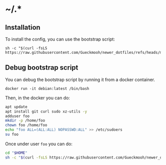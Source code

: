 # ~/.*

## Installation

To install the config, you can use the bootstrap script:

    sh -c "$(curl -fsLS https://raw.githubusercontent.com/Gueckmooh/newer_dotfiles/refs/heads/main/bootstrap.sh)"

## Debug bootstrap script

You can debug the bootstrap script by running it from a docker container.

    docker run -it debian:latest /bin/bash

Then, in the docker you can do:

``` sh
apt update
apt install git curl sudo xz-utils -y
adduser foo
mkdir -p /home/foo
chown foo /home/foo
echo "foo ALL=(ALL:ALL) NOPASSWD:ALL" >> /etc/sudoers
su foo
```

Once under user `foo` you can do:

``` sh
cd "$HOME"
sh -c "$(curl -fsLS https://raw.githubusercontent.com/Gueckmooh/newer_dotfiles/refs/heads/main/bootstrap.sh)"
```

